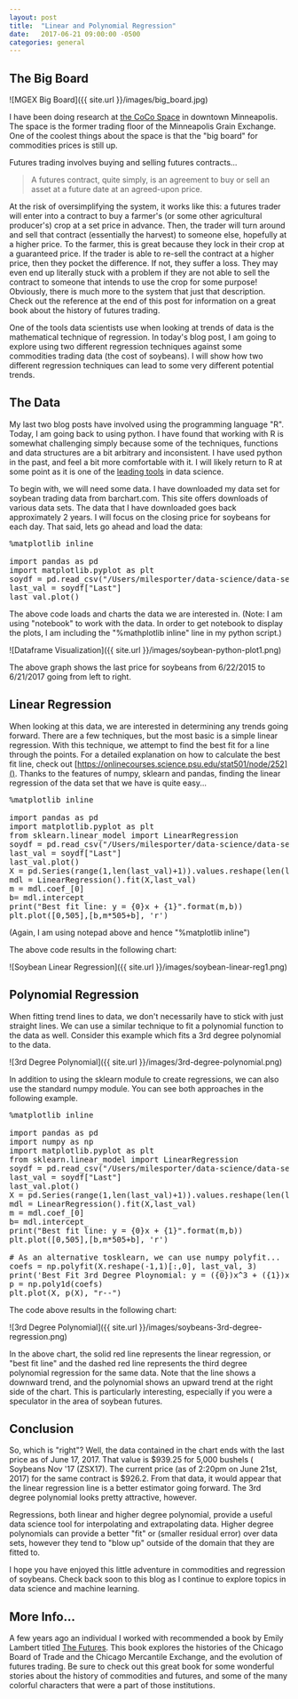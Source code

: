 ```yaml
---
layout: post
title:  "Linear and Polynomial Regression"
date:   2017-06-21 09:00:00 -0500
categories: general
---
```


## The Big Board

![MGEX Big Board]({{ site.url }}/images/big_board.jpg)

I have been doing research at [the CoCo Space](https://explorecoco.com/locations/downtown) in downtown Minneapolis.  The space is the former trading floor of the Minneapolis Grain Exchange. One of the coolest things about the space is that the "big board" for commodities prices is still up.  

Futures trading involves buying and selling futures contracts...

> A futures contract, quite simply, is an agreement to buy or sell an asset at a future date at an agreed-upon price.

At the risk of oversimplifying the system, it works like this: a futures trader will enter into a contract to buy a farmer's (or some other agricultural producer's) crop at a set price in advance.  Then, the trader will turn around and sell that contract (essentially the harvest) to someone else, hopefully at a higher price.  To the farmer, this is great because they lock in their crop at a guaranteed price.  If the trader is able to re-sell the contract at a higher price, then they pocket the difference.  If not, they suffer a loss.  They may even end up literally stuck with a problem if they are not able to sell the contract to someone that intends to use the crop for some purpose!  Obviously, there is much more to the system that just that description.  Check out the reference at the end of this post for information on a great book about the history of futures trading.

One of the tools data scientists use when looking at trends of data is the mathematical technique of regression.  In today's blog post, I am going to explore using two different regression techniques against some commodities trading data (the cost of soybeans).  I will show how two different regression techniques can lead to some very different potential trends.

## The Data

My last two blog posts have involved using the programming language "R".  Today, I am going back to using python.  I have found that working with R is somewhat challenging simply because some of the techniques, functions and data structures are a bit arbitrary and inconsistent.  I have used python in the past, and feel a bit more comfortable with it.  I will likely return to R at some point as it is one of the [leading tools](http://www.kdnuggets.com/2015/05/r-vs-python-data-science.html) in data science.

To begin with, we will need some data.  I have downloaded my data set for soybean trading data from barchart.com.  This site offers downloads of various data sets.  The data that I have downloaded goes back approximately 2 years.  I will focus on the closing price for soybeans for each day. That said, lets go ahead and load the data:

<pre>
%matplotlib inline

import pandas as pd
import matplotlib.pyplot as plt
soydf = pd.read_csv("/Users/milesporter/data-science/data-sets/commodities/soybean-price-history.csv")
last_val = soydf["Last"]
last_val.plot()</pre>

The above code loads and charts the data we are interested in.  (Note:  I am using "notebook" to work with the data.  In order to get notebook to display the plots, I am including the "%mathplotlib inline" line in my python script.)

![Dataframe Visualization]({{ site.url }}/images/soybean-python-plot1.png)

The above graph shows the last price for soybeans from 6/22/2015 to 6/21/2017 going from left to right.

## Linear Regression

When looking at this data, we are interested in determining any trends going forward.  There are a few techniques, but the most basic is a simple linear regression.  With this technique, we attempt to find the best fit for a line through the points.  For a detailed explanation on how to calculate the best fit line, check out [https://onlinecourses.science.psu.edu/stat501/node/252]().  Thanks to the features of numpy, sklearn and pandas, finding the linear regression of the data set that we have is quite easy...

<pre>
%matplotlib inline

import pandas as pd
import matplotlib.pyplot as plt
from sklearn.linear_model import LinearRegression
soydf = pd.read_csv("/Users/milesporter/data-science/data-sets/commodities/soybean-price-history.csv")
last_val = soydf["Last"]
last_val.plot()
X = pd.Series(range(1,len(last_val)+1)).values.reshape(len(last_val),1)
mdl = LinearRegression().fit(X,last_val)
m = mdl.coef_[0]
b= mdl.intercept_
print("Best fit line: y = {0}x + {1}".format(m,b))
plt.plot([0,505],[b,m*505+b], 'r')
</pre>

(Again, I am using notepad above and hence "%matplotlib inline")

The above code results in the following chart:

![Soybean Linear Regression]({{ site.url }}/images/soybean-linear-reg1.png)

## Polynomial Regression

When fitting trend lines to data, we don't necessarily have to stick with just straight lines.  We can use a similar technique to fit a polynomial function to the data as well.  Consider this example which fits a 3rd degree polynomial to the data.

![3rd Degree Polynomial]({{ site.url }}/images/3rd-degree-polynomial.png)

In addition to using the sklearn module to create regressions, we can also use the standard numpy module.  You can see both approaches in the following example.

<pre>
%matplotlib inline

import pandas as pd
import numpy as np
import matplotlib.pyplot as plt
from sklearn.linear_model import LinearRegression
soydf = pd.read_csv("/Users/milesporter/data-science/data-sets/commodities/soybean-price-history.csv")
last_val = soydf["Last"]
last_val.plot()
X = pd.Series(range(1,len(last_val)+1)).values.reshape(len(last_val),1)
mdl = LinearRegression().fit(X,last_val)
m = mdl.coef_[0]
b= mdl.intercept_
print("Best fit line: y = {0}x + {1}".format(m,b))
plt.plot([0,505],[b,m*505+b], 'r')

# As an alternative tosklearn, we can use numpy polyfit...
coefs = np.polyfit(X.reshape(-1,1)[:,0], last_val, 3)
print('Best Fit 3rd Degree Ploynomial: y = ({0})x^3 + ({1})x^2 + ({2})x + ({3})'.format(*coefs))
p = np.poly1d(coefs)
plt.plot(X, p(X), "r--")
</pre>

The code above results in the following chart:

![3rd Degree Polynomial]({{ site.url }}/images/soybeans-3rd-degree-regression.png)

In the above chart, the solid red line represents the linear regression, or "best fit line" and the dashed red line represents the third degree polynomial regression for the same data.  Note that the line shows a downward trend, and the polynomial shows an upward trend at the right side of the chart.  This is particularly interesting, especially if you were a speculator in the area of soybean futures.  

## Conclusion

So, which is "right"?  Well, the data contained in the chart ends with the last price as of June 17, 2017.  That value is $939.25 for 5,000 bushels (
Soybeans Nov '17 (ZSX17).  The current price (as of 2:20pm on June 21st, 2017) for the same contract is $926.2.  From that data, it would appear that the linear regression line is a better estimator going forward.  The 3rd degree polynomial looks pretty attractive, however.  

Regressions, both linear and higher degree polynomial, provide a useful data science tool for interpolating and extrapolating data.  Higher degree polynomials can provide a better "fit" or (smaller residual error) over data sets, however they tend to "blow up" outside of the domain that they are fitted to.  

I hope you have enjoyed this little adventure in commodities and regression of soybeans.  Check back soon to this blog as I continue to explore topics in data science and machine learning. 

## More Info...

A few years ago an individual I worked with recommended a book by Emily Lambert titled [The Futures](https://www.amazon.com/Futures-Speculator-Origins-Biggest-Markets/dp/0465018432).  This book explores the histories of the Chicago Board of Trade and the Chicago Mercantile Exchange, and the evolution of futures trading. Be sure to check out this great book for some wonderful stories about the history of commodities and futures, and some of the many colorful characters that were a part of those institutions.

